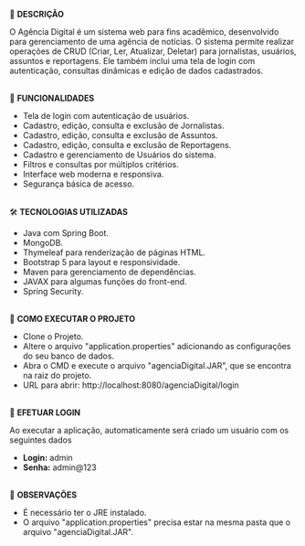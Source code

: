 
📖 **DESCRIÇÃO**

O Agência Digital é um sistema web para fins acadêmico, desenvolvido para gerenciamento de uma agência de notícias. O sistema permite realizar operações de CRUD (Criar, Ler, Atualizar, Deletar) para jornalistas, usuários, assuntos e reportagens. Ele também inclui uma tela de login com autenticação, consultas dinâmicas e edição de dados cadastrados.
<br><br>

🎯 **FUNCIONALIDADES**
- Tela de login com autenticação de usuários.
- Cadastro, edição, consulta e exclusão de Jornalistas.
- Cadastro, edição, consulta e exclusão de Assuntos.
- Cadastro, edição, consulta e exclusão de Reportagens.
- Cadastro e gerenciamento de Usuários do sistema.
- Filtros e consultas por múltiplos critérios.
- Interface web moderna e responsiva.
- Segurança básica de acesso.
<br><br>

🛠️ **TECNOLOGIAS UTILIZADAS**

- Java com Spring Boot.
- MongoDB.
- Thymeleaf para renderização de páginas HTML.
- Bootstrap 5 para layout e responsividade.
- Maven para gerenciamento de dependências.
- JAVAX para algumas funções do front-end.
- Spring Security.
 <br><br>

🚀 **COMO EXECUTAR O PROJETO**

- Clone o Projeto.
- Altere o arquivo "application.properties" adicionando as configurações do seu banco de dados.
- Abra o CMD e execute o arquivo "agenciaDigital.JAR", que se encontra na raiz do projeto.
- URL para abrir: http://localhost:8080/agenciaDigital/login
 <br><br>

🔑 **EFETUAR LOGIN**

Ao executar a aplicação, automaticamente será criado um usuário com os seguintes dados<br>
- **Login:** admin
- **Senha:** admin@123
 <br><br>

👀 **OBSERVAÇÕES**

- É necessário ter o JRE instalado.
- O arquivo "application.properties" precisa estar na mesma pasta que o arquivo "agenciaDigital.JAR".
  


